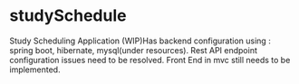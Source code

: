 # studySchedule
Study Scheduling Application
(WIP)Has backend configuration using : spring boot, hibernate, mysql(under resources). Rest API endpoint configuration issues need to be resolved. Front End in mvc still needs to be implemented. 
